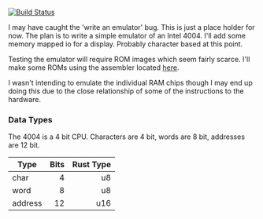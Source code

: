 [![Build Status](https://travis-ci.org/mfs/box.svg?branch=master)](https://travis-ci.org/mfs/box)

I may have caught the 'write an emulator' bug. This is just a place holder for
now. The plan is to write a simple emulator of an Intel 4004. I'll add some
memory mapped io for a display. Probably character based at this point.

Testing the emulator will require ROM images which seem fairly scarce. I'll make
some ROMs using the assembler located [here][szyc].

I wasn't intending to emulate the individual RAM chips though I may end up doing
this due to the close relationship of some of the instructions to the hardware.

### Data Types

The 4004 is a 4 bit CPU. Characters are 4 bit, words are 8 bit, addresses are 12 bit.

| Type    | Bits | Rust Type |
|---------|-----:|----------:|
| char    | 4    | u8        |
| word    | 8    | u8        |
| address | 12   | u16       |

[szyc]: http://e4004.szyc.org/index_en.html
